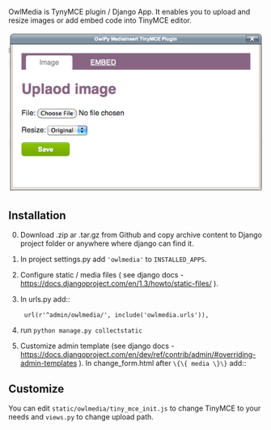 OwlMedia is TynyMCE plugin / Django App. It enables you to upload and resize images or add embed code into TinyMCE editor.

![OwlMedia Screenshot](https://github.com/janislankovskis/owlmedia/raw/master/screenshot.png)

Installation
------------

0. Download .zip ar .tar.gz from Github and copy archive content to Django project folder or anywhere where django can find it.
1. In project settings.py add ``'owlmedia'`` to ``INSTALLED_APPS``.
2. Configure static / media files ( see django docs - https://docs.djangoproject.com/en/1.3/howto/static-files/ ).
3. In urls.py add::
	
		url(r'^admin/owlmedia/', include('owlmedia.urls')),

4. run ``python manage.py collectstatic``

5. Customize admin template (see django docs - https://docs.djangoproject.com/en/dev/ref/contrib/admin/#overriding-admin-templates ). In change_form.html after ``\{\{ media \}\}`` add::

	<script src="/tiny_mce/tiny_mce.js"></script>
	<script src="/static/owlmedia/tiny_mce_init.js"></script>

Customize
---------

You can edit ``static/owlmedia/tiny_mce_init.js`` to change TinyMCE to your needs 
and ``views.py`` to change upload path. 